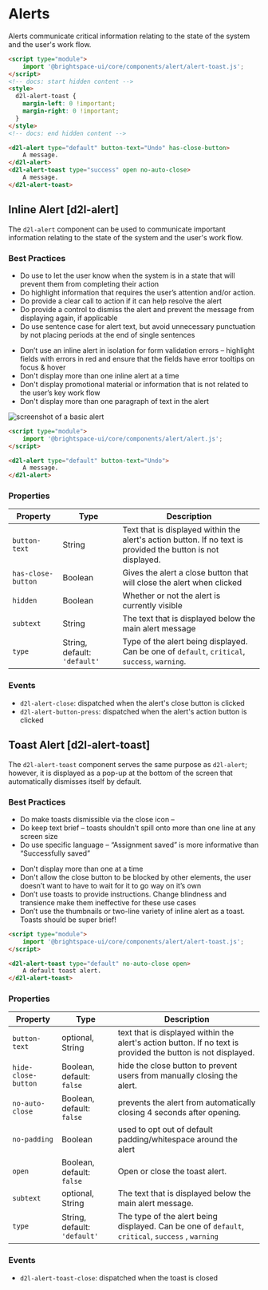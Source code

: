 # Alerts
Alerts communicate critical information relating to the state of the system and the user's work flow.

<!-- docs: demo autoSize:false align:start -->
```html
<script type="module">
	import '@brightspace-ui/core/components/alert/alert-toast.js';
</script>
<!-- docs: start hidden content -->
<style>
  d2l-alert-toast {
    margin-left: 0 !important;
    margin-right: 0 !important;
  }
</style>
<!-- docs: end hidden content -->

<d2l-alert type="default" button-text="Undo" has-close-button>
	A message.
</d2l-alert>
<d2l-alert-toast type="success" open no-auto-close>
	A message.
</d2l-alert-toast>
```

## Inline Alert [d2l-alert]

The `d2l-alert` component can be used to communicate important information relating to the state of the system and the user's work flow.

### Best Practices

<!-- docs: start best practices -->
<!-- docs: start dos -->
* Do use to let the user know when the system is in a state that will prevent them from completing their action
* Do highlight information that requires the user’s attention and/or action.
* Do provide a clear call to action if it can help resolve the alert
* Do provide a control to dismiss the alert and prevent the message from displaying again, if applicable
* Do use sentence case for alert text, but avoid unnecessary punctuation by not placing periods at the end of single sentences
<!-- docs: end dos -->

<!-- docs: start donts -->
* Don’t use an inline alert in isolation for form validation errors – highlight fields with errors in red and ensure that the fields have error tooltips on focus & hover
* Don't display more than one inline alert at a time
* Don't display promotional material or information that is not related to the user’s key work flow
* Don't display more than one paragraph of text in the alert
<!-- docs: end donts -->
<!-- docs: end best practices -->

<!-- docs: start hidden content -->
![screenshot of a basic alert](./screenshots/alert.png)
<!-- docs: end hidden content -->

<!-- docs: demo live name:d2l-alert autoSize:false  -->
```html
<script type="module">
	import '@brightspace-ui/core/components/alert/alert.js';
</script>

<d2l-alert type="default" button-text="Undo">
	A message.
</d2l-alert>
```
<!-- docs: start hidden content -->
### Properties

| Property | Type | Description |
|---|---|---|
| `button-text` | String | Text that is displayed within the alert's action button. If no text is provided the button is not displayed. |
| `has-close-button` | Boolean |  Gives the alert a close button that will close the alert when clicked |
| `hidden` | Boolean | Whether or not the alert is currently visible |
| `subtext` | String | The text that is displayed below the main alert message |
| `type` | String, default: `'default'` | Type of the alert being displayed. Can be one of  `default`, `critical`, `success`, `warning`. |

### Events
* `d2l-alert-close`: dispatched when the alert's close button is clicked
* `d2l-alert-button-press`: dispatched when the alert's action button is clicked
<!-- docs: end hidden content -->

## Toast Alert [d2l-alert-toast]

The `d2l-alert-toast` component serves the same purpose as `d2l-alert`; however, it is displayed as
a pop-up at the bottom of the screen that automatically dismisses itself by default.
### Best Practices
<!-- docs: start best practices -->
<!-- docs: start dos -->
* Do make toasts dismissible via the close icon –
* Do keep text brief – toasts shouldn’t spill onto more than one line at any screen size
* Do use specific language – “Assignment saved” is more informative than “Successfully saved”
<!-- docs: end dos -->
<!-- docs: start donts -->
* Don't display more than one at a time
* Don't allow the close button to be blocked by other elements, the user doesn’t want to have to wait for it to go way on it’s own
* Don’t use toasts to provide instructions. Change blindness and transience make them ineffective for these use cases
* Don’t use the thumbnails or two-line variety of inline alert as a toast. Toasts should be super brief!
<!-- docs: end donts -->
<!-- docs: end best practices -->


<!-- docs: demo live name:d2l-alert-toast autoSize:false -->
```html
<script type="module">
	import '@brightspace-ui/core/components/alert/alert-toast.js';
</script>

<d2l-alert-toast type="default" no-auto-close open>
	A default toast alert.
</d2l-alert-toast>
```

<!-- docs: start hidden content -->
### Properties
| Property | Type | Description |
|---|---|---|
|`button-text` | optional, String | text that is displayed within the alert's action button. If no text is provided the button is not displayed.|
|`hide-close-button`| Boolean, default: `false`  | hide the close button to prevent users from manually closing the alert.|
|`no-auto-close`| Boolean, default: `false` | prevents the alert from automatically closing 4 seconds after opening. |
|`no-padding`| Boolean | used to opt out of default padding/whitespace around the alert |
|`open`| Boolean, default: `false` |  Open or close the toast alert. |
|`subtext`| optional, String | The text that is displayed below the main alert message. |
|`type`| String, default: `'default'` | The type of the alert being displayed. Can be one of  `default`, `critical`, `success` , `warning` |

### Events
* `d2l-alert-toast-close`: dispatched when the toast is closed
<!-- docs: end hidden content -->
